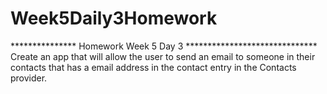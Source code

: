 # Week5Daily3Homework

***************  Homework Week 5 Day 3 ******************************
Create an app that will allow the user to send an email to someone in their contacts that has a email address in the contact entry in the Contacts provider.  

